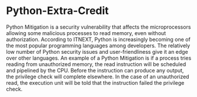 # Python-Extra-Credit
Python Mitigation is a security vulnerability that affects the microprocessors allowing some malicious processes to read memory, even without authorization. According to ITNEXT, Python is increasingly becoming one of the most popular programming languages among developers. The relatively low number of Python security issues and user-friendliness give it an edge over other languages. An example of a Python Mitigation is if a process tries reading from unauthorized memory, the read instruction will be scheduled and pipelined by the CPU. Before the instruction can produce any output, the privilege check will complete elsewhere. In the case of an unauthorized read, the execution unit will be told that the instruction failed the privilege check.
